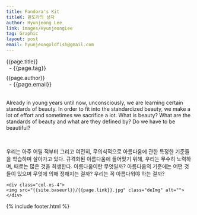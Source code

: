 ```yaml
---
title: Pandora's Kit
titleK: 판도라의 상자
author: Hyunjeong Lee
link: images/HyunjeongLee
tag: Graphic
layout: post
email: hyunjeongoldfish@gmail.com
---	
```


<div class="container">

<div class="deDep">
{{page.title}}<br>
<p style="font-size:15px; margin:0px; padding:0px 0px 0px 8px; margin:0px 0px 8px 0px;">- {{page.tag}}</p>
{{page.author}}<br>
<p style="font-size:15px; margin:0px; padding:0px 0px 0px 8px;">- {{page.email}}</p>
</div>

<br>

<div class="det lato">



Already in young years until now, unconsciously, we are learning certain standards of beauty. In order to fit into the standardized beauty, we make a lot of effort and sometimes we sacrifice a lot. What is beauty? What are the standards of beauty and what are they defined by? Do we have to be beautiful?



</div>

<br>

<div class="noto">

우리는 아주 어릴 적부터 그리고 여전히, 무의식적으로 아름다움에 관한 특정한 기준들을 학습하며 살아가고 있다. 규격화된 아름다움에 들어맞기 위해, 우리는 무수히 노력하며, 때로는 많은 것을 희생한다. 아름다움이란 무엇일까? 아름다움의 기준에는 어떤 것들이 있으며 무엇에 의해 정해지는 걸까? 우리는 꼭 아름다워야 하는 걸까?


</div>

<div class="row noto">
	
	<div class="col-xs-4">
	<img src="{{site.baseurl}}/{{page.link}}.jpg" class="deImg" alt=""></div>
	
</div>

	

</div> 

{% include footer.html %}
